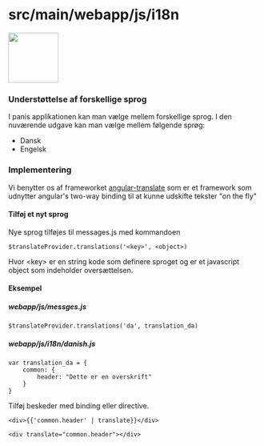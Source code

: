 src/main/webapp/js/i18n
=====

<img src="http://benjamin-balet.info/wp-content/uploads/2013/04/translation.png" alt="" style="width:100px">

### Understøttelse af forskellige sprog

I panis applikationen kan man vælge mellem forskellige sprog. I den nuværende udgave kan man vælge mellem følgende sprøg:

* Dansk
* Engelsk

### Implementering

Vi benytter os af frameworket [angular-translate](https://github.com/angular-translate/angular-translate) som er et framework
som udnytter angular's two-way binding til at kunne udskifte tekster "on the fly"

#### Tilføj et nyt sprog

Nye sprog tilføjes til messages.js med kommandoen 

    $translateProvider.translations('<key>', <object>)

Hvor \<key\> er en string kode som definere sproget og <object> er et javascript object som indeholder oversættelsen.

#### Eksempel

##### webapp/js/messges.js

    $translateProvider.translations('da', translation_da)

##### webapp/js/i18n/danish.js


    var translation_da = {
        common: {
            header: "Dette er en overskrift"
        }
    }


Tilføj beskeder med binding eller directive.

    <div>{{'common.header' | translate}}</div>

    <div translate="common.header"></div>

